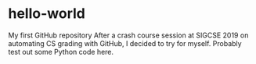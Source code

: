 # hello-world
My first GitHub repository
After a crash course session at SIGCSE 2019 on automating CS grading with GitHub, I decided to try for myself.
Probably test out some Python code here.
